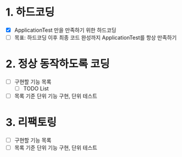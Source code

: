 # 1. 하드코딩
- [x] ApplicationTest 만을 만족하기 위한 하드코딩
- [ ] 목표: 하드코딩 이후 최종 코드 완성까지 ApplicationTest를 항상 만족하기

# 2. 정상 동작하도록 코딩
- [ ] 구현할 기능 목록
  - [ ] TODO List
- [ ] 목록 기준 단위 기능 구현, 단위 테스트

# 3. 리팩토링
- [ ] 구현할 기능 목록
- [ ] 목록 기준 단위 기능 구현, 단위 테스트